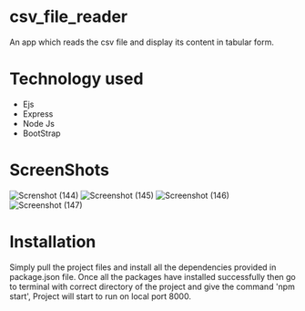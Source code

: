 # csv_file_reader
An app which reads the csv file and display its content in tabular form. 

# Technology used
- Ejs
- Express
- Node Js
- BootStrap

# ScreenShots
![Screnshot (144)](https://user-images.githubusercontent.com/101451924/185240933-ca47ba5c-5147-4aa8-9897-0d0e229e182e.png)
![Screenshot (145)](https://user-images.githubusercontent.com/101451924/185240957-d6806cec-a773-4cba-a23f-be2d52d9aafa.png)
![Screenshot (146)](https://user-images.githubusercontent.com/101451924/185240983-10affba3-2eb5-49cc-9ce4-069525519413.png)
![Screenshot (147)](https://user-images.githubusercontent.com/101451924/185240994-88d73a0c-be6a-4a8d-96b6-0aba83082610.png)

# Installation
Simply pull the project files and install all the dependencies provided in package.json file. Once all the packages have installed successfully then go to terminal with correct directory of the project and give the command 'npm start', Project will start to run on local port 8000.


